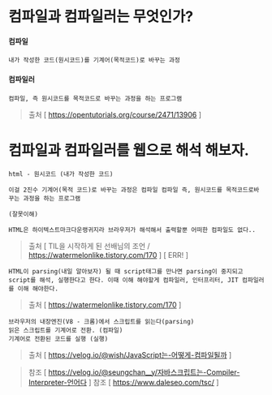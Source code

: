 # 컴파일과 컴파일러는 무엇인가?
#### 컴파일
```
내가 작성한 코드(원시코드)를 기계어(목적코드)로 바꾸는 과정
```

#### 컴파일러
```
컴파일, 즉 원시코드를 목적코드로 바꾸는 과정을 하는 프로그램
```

> 출처 [ https://opentutorials.org/course/2471/13906 ]


# 컴파일과 컴파일러를 웹으로 해석 해보자.
```
html - 원시코드 (내가 작성한 코드)

이걸 2진수 기계어(목적 코드)로 바꾸는 과정은 컴파일 컴파일 즉, 원시코드를 목적코드로바꾸는 과정을 하는 프로그램

(잘못이해)

HTML은 하이텍스트마크다운랭귀지라 브라우저가 해석해서 출력할뿐 어떠한 컴파일도 없다..

```
> 출처 [ TIL을 시작하게 된 선배님의 조언 / https://watermelonlike.tistory.com/170 ]
[ ERR! ]

```
HTML이 parsing(내일 알아보자) 될 때 script태그를 만나면 parsing이 중지되고 script를 해석, 실행한다고 한다. 이때 이해 해야할게 컴파일러, 인터프리터, JIT 컴파일러를 이해 해야한다.
```
> 출처 [ https://watermelonlike.tistory.com/170 ]

```
브라우저의 내장엔진(V8 - 크롬)에서 스크립트를 읽는다(parsing)
읽은 스크립트를 기계어로 전환. (컴파일)
기계어로 전환된 코드를 실행 (실행)
```
> 출처 [ https://velog.io/@wish/JavaScript는-어떻게-컴파일될까 ]

> 참조 [ https://velog.io/@seungchan__y/자바스크립트는-Compiler-Interpreter-언어다 ]
> 참조 [ https://www.daleseo.com/tsc/ ]